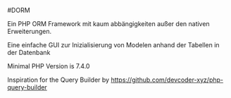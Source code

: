 #DORM

Ein PHP ORM Framework mit kaum abbängigkeiten außer den nativen Erweiterungen.

Eine einfache GUI zur Inizialisierung von Modelen anhand der Tabellen in der Datenbank


Minimal PHP Version is 7.4.0


Inspiration for the Query Builder by
https://github.com/devcoder-xyz/php-query-builder